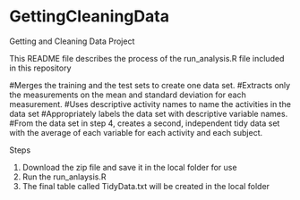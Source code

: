 # GettingCleaningData
Getting and Cleaning Data Project

This README file describes the process of the run_analysis.R file included in this repository

#Merges the training and the test sets to create one data set.
#Extracts only the measurements on the mean and standard deviation for each measurement.
#Uses descriptive activity names to name the activities in the data set
#Appropriately labels the data set with descriptive variable names.
#From the data set in step 4, creates a second, independent tidy data set with the average of each variable for each activity and each subject.

Steps
1. Download the zip file and save it in the local folder for use
2. Run the run_anlaysis.R
3. The final table called TidyData.txt will be created in the local folder
